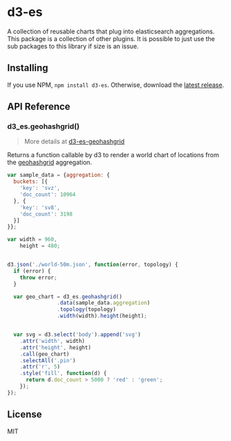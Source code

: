 # d3-es

A collection of reusable charts that plug into elasticsearch aggregations. This package is a collection of other plugins. It is possible to just use the sub packages to this library if size is an issue.

## Installing

If you use NPM, `npm install d3-es`. Otherwise, download the [latest release](https://github.com/kiernanmcgowan/d3-es/releases/latest).

## API Reference

### d3_es.geohashgrid()

> More details at [d3-es-geohashgrid](https://github.com/kiernanmcgowan/d3-es-geohashgrid)

Returns a function callable by d3 to render a world chart of locations from the [geohashgrid](https://www.elastic.co/guide/en/elasticsearch/reference/current/search-aggregations-bucket-geohashgrid-aggregation.html) aggregation.

```js
var sample_data = {aggregation: {
  buckets: [{
    'key': 'svz',
    'doc_count': 10964
  }, {
    'key': 'sv8',
    'doc_count': 3198
  }]
}};

var width = 960,
    height = 480;


d3.json('./world-50m.json', function(error, topology) {
  if (error) {
    throw error;
  }

  var geo_chart = d3_es.geohashgrid()
                .data(sample_data.aggregation)
                .topology(topology)
                .width(width).height(height);


  var svg = d3.select('body').append('svg')
    .attr('width', width)
    .attr('height', height)
    .call(geo_chart)
    .selectAll('.pin')
    .attr('r', 5)
    .style('fill', function(d) {
      return d.doc_count > 5000 ? 'red' : 'green';
    });
});
```

## License

MIT